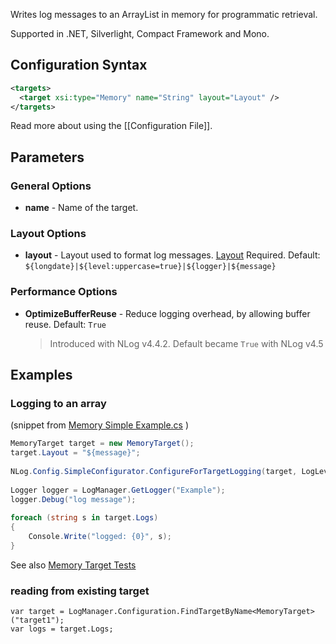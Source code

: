 Writes log messages to an ArrayList in memory for programmatic retrieval. 

Supported in .NET, Silverlight, Compact Framework and Mono.

## Configuration Syntax
```xml
<targets>
  <target xsi:type="Memory" name="String" layout="Layout" />
</targets>
```
Read more about using the [[Configuration File]].

## Parameters
### General Options
* **name** - Name of the target.

### Layout Options
* **layout** - Layout used to format log messages. [Layout](Data-types) Required. Default: `${longdate}|${level:uppercase=true}|${logger}|${message}`

### Performance Options
* **OptimizeBufferReuse** - Reduce logging overhead, by allowing buffer reuse. Default: `True`
  > Introduced with NLog v4.4.2. Default became `True` with NLog v4.5

## Examples
### Logging to an array
(snippet from    [Memory Simple Example.cs](https://github.com/NLog/NLog/blob/43eca983676d87f1d9d9f28872304236393827ba/examples/targets/Configuration%20API/Memory/Simple/Example.cs)  )

```c#
MemoryTarget target = new MemoryTarget();                                                  
target.Layout = "${message}";                                                              
                                                                                           
NLog.Config.SimpleConfigurator.ConfigureForTargetLogging(target, LogLevel.Debug);          
                                                                                           
Logger logger = LogManager.GetLogger("Example");                                           
logger.Debug("log message");                                                               
                                                                                           
foreach (string s in target.Logs)                                                          
{                                                                                          
    Console.Write("logged: {0}", s);                                                       
}                                                                                          
```

See also [Memory Target Tests](https://github.com/NLog/NLog/blob/43eca983676d87f1d9d9f28872304236393827ba/tests/NLog.UnitTests/Targets/MemoryTargetTests.cs)

### reading from existing target

```
var target = LogManager.Configuration.FindTargetByName<MemoryTarget>("target1");
var logs = target.Logs;
```